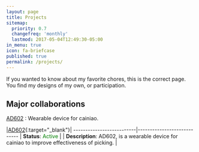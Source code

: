 ```yaml
---
layout: page
title: Projects
sitemap:
  priority: 0.7
  changefreq: 'monthly'
  lastmod: 2017-05-04T12:49:30-05:00
in_menu: true
icon: fa-briefcase
published: true
permalink: /projects/
---
```


If you wanted to know about my favorite chores, this is the correct page. You find my designs of my own, or participation.

## Major collaborations

[AD602](https://github.com/Shylock-Hg/AD602_G1S1) : Wearable device for cainiao.


|[AD602](https://github.com/Shylock-Hg/AD602_G1S1){:target="_blank"}|
--------------------------|----------------------------
| **Status**: <label style="color:green;">Active</label> |
| **Description**: AD602, is a wearable device for cainiao to improve effectiveness of picking. |
